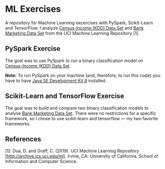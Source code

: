 # ML Exercises

A repository for Machine Learning excercises with PySpark, Scikit-Learn and TensorFlow.
I analyze [Census-Income (KDD) Data Set][l1] and [Bank Marketing Data Set][l2] from the UCI Machine Learning Repository [1].

[l1]: http://archive.ics.uci.edu/ml/datasets/Census-Income+(KDD)
[l2]: http://archive.ics.uci.edu/ml/datasets/Bank+Marketing


## PySpark Exercise

The goal was to use PySpark to run a binary classification model on [Census-Income (KDD) Data Set][l1].

**Note:** To run PySpark on your machine (and, therefore, to run this code) you have to have [Java SE Development Kit 8][l2] installed.

[l2]: https://www.oracle.com/java/technologies/javase/javase-jdk8-downloads.html


## Scikit-Learn and TensorFlow Exercise

The goal was to build and compare two binary classification models to analyse [Bank Marketing Data Set][l2].
There were no restrictions for a specific framework, so I chose to use scikit-learn and tensorflow &mdash; my two favorite frameworks.


## References
[1]: Dua, D. and Graff, C. (2019). UCI Machine Learning Repository [http://archive.ics.uci.edu/ml]. Irvine, CA: University of California, School of Information and Computer Science.
